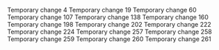 Temporary change 4
Temporary change 19
Temporary change 60
Temporary change 107
Temporary change 138
Temporary change 160
Temporary change 198
Temporary change 202
Temporary change 222
Temporary change 224
Temporary change 257
Temporary change 258
Temporary change 259
Temporary change 260
Temporary change 261
